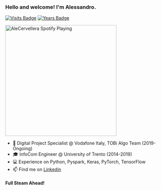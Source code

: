 ### Hello and welcome! I'm Alessandro.

[![Visits Badge](https://badges.pufler.dev/visits/AleCervellera/AleCervellera)](https://badges.pufler.dev)
[![Years Badge](https://badges.pufler.dev/years/AleCervellera)](https://badges.pufler.dev)

[<img src="https://novatorem-two-phi.vercel.app/api/spotify-playing" alt="AleCervellera Spotify Playing" width="350" />](https://open.spotify.com/user/AleCervellera)

- 🏢 Digital Project Specialist @ Vodafone Italy, TOBi Algo Team (2019-Ongoing)
- 🎓 InfoCom Engineer @ University of Trento (2014-2019)
- 💻 Experience on Python, Pyspark, Keras, PyTorch, TensorFlow
- 📫 Find me on [Linkedin](https://it.linkedin.com/in/alessandro-cervellera-5a749912a)

#### Full Steam Ahead!
